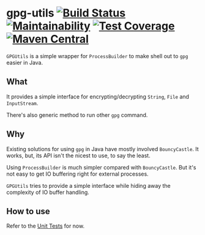 # gpg-utils [![Build Status](https://travis-ci.com/lyang/saml-proxy.svg?branch=master)](https://travis-ci.com/lyang/saml-proxy) [![Maintainability](https://api.codeclimate.com/v1/badges/382b982629fafcdb7365/maintainability)](https://codeclimate.com/github/lyang/gpg-utils/maintainability) [![Test Coverage](https://api.codeclimate.com/v1/badges/382b982629fafcdb7365/test_coverage)](https://codeclimate.com/github/lyang/gpg-utils/test_coverage) [![Maven Central](https://img.shields.io/maven-central/v/com.github.lyang/gpg-utils.svg?label=Maven%20Central)](https://search.maven.org/search?q=g:%22com.github.lyang%22%20AND%20a:%22gpg-utils%22)
`GPGUtils` is a simple wrapper for `ProcessBuilder` to make shell out to `gpg` easier in Java.

## What
It provides a simple interface for encrypting/decrypting `String`, `File` and `InputStream`.

There's also generic method to run other `gpg` command.

## Why
Existing solutions for using `gpg` in Java have mostly involved `BouncyCastle`. It works, but, its API isn't the nicest to use, to say the least.

Using `ProcessBuilder` is much simpler compared with `BouncyCastle`. But it's not easy to get IO buffering right for external processes.

`GPGUtils` tries to provide a simple interface while hiding away the complexity of IO buffer handling.

## How to use
Refer to the [Unit Tests](src/test/java/com/github/lyang/gpgutils/GPGUtilsTest.java) for now.
